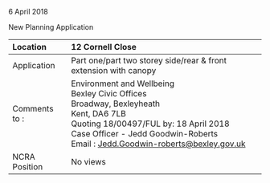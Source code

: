 6 April 2018

New Planning Application

| Location          | 12 Cornell Close                                                                                                                                                                                                                                                              |
| :---------------- | :---------------------------------------------------------------------------------------------------------------------------------------------------------------------------------------------------------------------------------------------------------------------------- |
| Application       | Part one/part two storey side/rear & front extension with canopy                                                                                                                                                                                                              |
| Comments <br>to : | Environment and Wellbeing <br>Bexley Civic Offices <br>Broadway, Bexleyheath <br>Kent, DA6 7LB <br>Quoting 18/00497/FUL by: 18 April 2018 <br>Case Officer - Jedd Goodwin-Roberts <br>Email : [Jedd.Goodwin-roberts@bexley.gov.uk](mailto:Jedd.Goodwin-roberts@bexley.gov.uk) |
| NCRA Position     | No views                                                                                                                                                                                                                                                                      |
